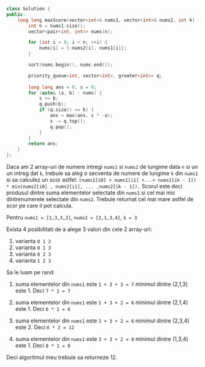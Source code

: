 ```cpp 
class Solution {
public:
    long long maxScore(vector<int>& nums1, vector<int>& nums2, int k) {
        int n = nums1.size();
        vector<pair<int, int>> nums(n);

        for (int i = 0; i < n; ++i) {
            nums[i] = {-nums2[i], nums1[i]};
        }

        sort(nums.begin(), nums.end());

        priority_queue<int, vector<int>, greater<int>> q;
        
        long long ans = 0, s = 0;
        for (auto& [a, b] : nums) {
            s += b;
            q.push(b);
            if (q.size() == k) {
                ans = max(ans, s * -a);
                s -= q.top();
                q.pop();
            }
        }
        return ans;
    }
};
```

Daca am 2 array-uri de numere intregi `nums1` si `nums2` de lungime data `n` si un un intreg dat `k`, trebuie sa aleg o secventa de numere de lungime `k` din `nums1` si sa calculez un scor astfel: `(nums1[i0] + nums1[i1] +...+ nums1[ik - 1]) * min(nums2[i0] , nums2[i1], ... ,nums2[ik - 1]).`
Scorul este deci produsul dintre suma elementelor selectate din `nums1` si cel mai mic dintrenumerele selectate din `nums2`.
Trebuie returnat cel mai mare astfel de scor pe care il pot calcula.

Pentru `nums1 = [1,3,3,2]`, `nums2 = [2,1,3,4]`, `k = 3`

Exista 4 posibilitati de a alege 3 valori din cele 2 array-uri:
1) varianta `0 1 2`
2) varianta `0 1 3`
3) varianta `0 2 3`
4) varianta `1 2 3`

Sa le luam pe rand:
1) suma elementelor din `nums1` este `1 + 3 + 3 = 7`
minimul dintre (2,1,3) este 1. Deci `7 * 1 = 7`

2) suma elementelor din `nums1` este `1 + 3 + 2 = 6`
minimul dintre (2,1,4) este 1. Deci `6 * 1 = 6`

3) suma elementelor din `nums1` este `1 + 3 + 2 = 6`
minimul dintre (2,3,4) este 2. Deci `6 * 2 = 12`

4) suma elementelor din `nums1` este `3 + 3 + 2 = 8`
minimul dintre (1,3,4) este 1. Deci `8 * 1 = 8`

Deci algoritmul meu trebuie sa returneze 12.


